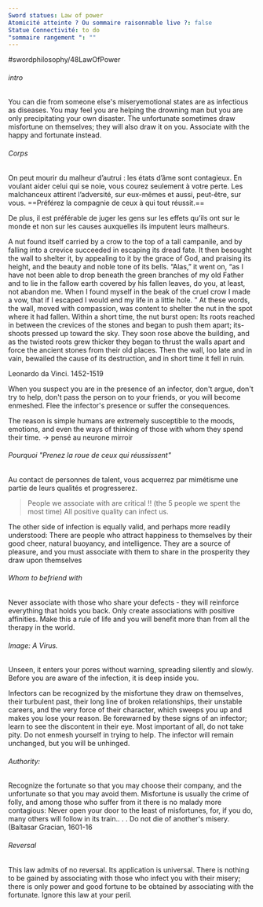 ```yaml
---
Sword statues: Law of power
Atomicité atteinte ? Ou sommaire raisonnable live ?: false
Statue Connectivité: to do
"sommaire rangement ": ""
---
```


#swordphilosophy/48LawOfPower 

###### intro
You can die from someone else's miseryemotional states are as infectious as diseases. You may feel you are helping the drowning man but you are only precipitating your own disaster. The unfortunate sometimes draw misfortune on themselves; they will also draw it on you. Associate with the happy and fortunate instead.

###### Corps
On peut mourir du malheur d’autrui : les états d’âme sont contagieux. En voulant aider celui qui se noie, vous courez seulement à votre perte. Les malchanceux attirent l’adversité, sur eux-mêmes et aussi, peut-être, sur vous. 
==Préférez la compagnie de ceux à qui tout réussit.==


De plus, il est préférable de juger les gens sur les effets qu’ils ont sur le monde et non sur les causes auxquelles ils imputent leurs malheurs.


A nut found itself carried by a crow to the top of a tall campanile, and by falling into a crevice succeeded in escaping its dread fate. It then besought the wall to shelter it, by appealing to it by the grace of God, and praising its height, and the beauty and noble tone of its bells. “Alas,” it went on, “as I have not been able to drop beneath the green branches of my old Father and to lie in the fallow earth covered by his fallen leaves, do you, at least, not abandon me. When I found myself in the beak of the cruel crow I made a vow, that if I escaped I would end my life in a little hole. ” 
At these words, the wall, moved with compassion, was content to shelter the nut in the spot where it had fallen. 
Within a short time, the nut burst open: Its roots reached in between the crevices of the stones and began to push them apart; its-shoots pressed up toward the sky. 
They soon rose above the building, and as the twisted roots grew thicker they began to thrust the walls apart and force the ancient stones from their old places. Then the wall, loo late and in vain, bewailed the cause of its destruction, and in short time it fell in ruin.

Leonardo da Vinci. 1452-1519

When you suspect you are in the presence of an infector, don't argue, don't try to help, don't pass the person on to your friends, or you will become enmeshed. Flee the infector's presence or suffer the consequences.

The reason is simple humans are extremely susceptible to the moods, emotions, and even the ways of thinking of those with whom they spend their time.
-> pensé au neurone mirroir

###### Pourquoi "Prenez la roue de ceux qui réussissent"
Au contact de personnes de talent, vous acquerrez par mimétisme une partie de leurs qualités et progresserez.

> People we associate with are critical !! (the 5 people we spent the most time)
> All positive quality can infect us.

The other side of infection is equally valid, and perhaps more readily understood: There are people who attract happiness to themselves by their good cheer, natural buoyancy, and intelligence. They are a source of pleasure, and you must associate with them to share in the prosperity they draw upon themselves

###### Whom to befriend with
Never associate with those who share your defects - they will reinforce everything that holds you back. 
Only create associations with positive affinities. Make this a rule of life and you will benefit more than from all the therapy in the world.


###### Image: A Virus. 
Unseen, it enters your pores without warning, spreading silently and slowly. Before you are aware of the infection, it is deep inside you.

Infectors can be recognized by the misfortune they draw on themselves, their turbulent past, their long line of broken relationships, their unstable careers, and the very force of their character, which sweeps you up and makes you lose your reason. Be forewarned by these signs of an infector; learn to see the discontent in their eye. Most important of all, do not take pity. Do not enmesh yourself in trying to help. The infector will remain unchanged, but you will be unhinged.

###### Authority: 
Recognize the fortunate so that you may choose their company, and the unfortunate so that you may avoid them. Misfortune is usually the crime of folly, and among those who suffer from it there is no malady more contagious: Never open your door to the least of misfortunes, for, if you do, many others will follow in its train.. . . Do not die of another's misery. (Baltasar Gracian, 1601-16

###### Reversal
This law admits of no reversal. Its application is universal. There is nothing to be gained by associating with those who infect you with their misery; there is only power and good fortune to be obtained by associating with the fortunate. Ignore this law at your peril.
